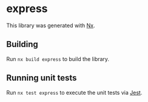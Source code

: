 # express

This library was generated with [Nx](https://nx.dev).

## Building

Run `nx build express` to build the library.

## Running unit tests

Run `nx test express` to execute the unit tests via [Jest](https://jestjs.io).
